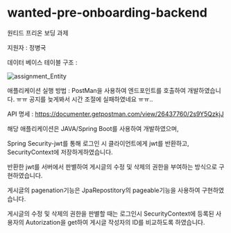 # wanted-pre-onboarding-backend
원티드 프리온 보딩 과제

지원자  : 정병국

데이터 베이스 테이블 구조 :

![assignment_Entity](https://github.com/Booldon/wanted-pre-onboarding-backend/assets/99729203/848281cc-13bf-48a1-89e6-32de0ebd15fb)

애플리케이션 실행 방법 : PostMan을 사용하여 엔드포인트를 호출하여 개발하였습니다. ㅠㅠ 공지를 늦게봐서 시간 조절에 실패하였네요 ㅠㅠ..

API 명세 : https://documenter.getpostman.com/view/26437760/2s9Y5QzkjJ




해당 애플리케이션은 JAVA/Spring Boot를 사용하여 개발하였으며, 

Spring Security-jwt를 통해 로그인 시 클라이언트에게 jwt를 반환하고, SecurityContext에 저장하게하였습니다.

반환한 jwt를 서버에서 판별하여 게시글의 수정 및 삭제의 권한을 부여하는 방식으로 구현하였습니다.


게시글의 pagenation기능은 JpaRepostitory의 pageable기능을 사용하여 구현하였습니다.

게시글의 수정 및 삭제의 권한을 판별할 때는 로그인시 SecurityContext에 등록된 사용자의 Autorization을 get하여 게시글 작성자의 ID를 비교하도록 하였습니다.

